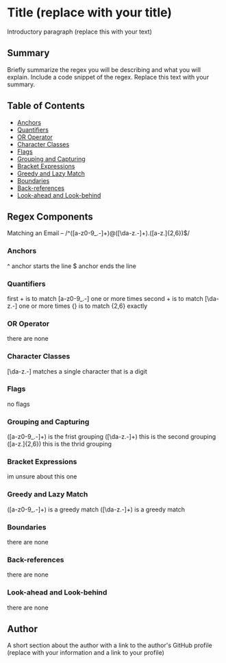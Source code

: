 # Title (replace with your title)

Introductory paragraph (replace this with your text)

## Summary

Briefly summarize the regex you will be describing and what you will explain. Include a code snippet of the regex. Replace this text with your summary.

## Table of Contents

- [Anchors](#anchors)
- [Quantifiers](#quantifiers)
- [OR Operator](#or-operator)
- [Character Classes](#character-classes)
- [Flags](#flags)
- [Grouping and Capturing](#grouping-and-capturing)
- [Bracket Expressions](#bracket-expressions)
- [Greedy and Lazy Match](#greedy-and-lazy-match)
- [Boundaries](#boundaries)
- [Back-references](#back-references)
- [Look-ahead and Look-behind](#look-ahead-and-look-behind)

## Regex Components

Matching an Email –
/^([a-z0-9_\.-]+)@([\da-z\.-]+)\.([a-z\.]{2,6})$/

### Anchors

^ anchor starts the line
$ anchor ends the line

### Quantifiers

first + is to match [a-z0-9_\.-] one or more times
second + is to match [\da-z\.-] one or more times
{} is to match {2,6} exactly

### OR Operator

there are none

### Character Classes

[\da-z\.-] matches a single character that is a digit

### Flags

no flags

### Grouping and Capturing

([a-z0-9_\.-]+) is the frist grouping
([\da-z\.-]+) this is the second grouping
([a-z\.]{2,6}) this is the thrid grouping

### Bracket Expressions

im unsure about this one

### Greedy and Lazy Match

([a-z0-9_\.-]+) is a greedy match
([\da-z\.-]+) is a greedy match

### Boundaries

there are none

### Back-references

there are none

### Look-ahead and Look-behind

there are none

## Author

A short section about the author with a link to the author's GitHub profile (replace with your information and a link to your profile)
